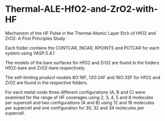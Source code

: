 # Thermal-ALE-HfO2-and-ZrO2-with-HF
Mechanism of the HF Pulse in the Thermal Atomic Layer Etch of HfO2 and ZrO2: A First Principles Study 
 
Each folder contains the CONTCAR, INCAR, KPOINTS and POTCAR for each system using VASP.5.4.1
 
The models of the bare surfaces for HfO2 and ZrO2 are found in the folders HfO2-bare and ZrO2-bare respectively. 
 
The self-limiting product models 8O:16F, 12O:24F and 16O:32F for HfO2 and ZrO2 are found in the respective folders.  
 
For each metal oxide three different configurations (A, B and C) were examined for the range of HF coverages using 2, 3, 4, 5 and 8    molecules per supercell and two configurations (A and B) using 12 and 16 molecules per supercell and one configuration for 30, 32 and 34 molecules per supercell.
